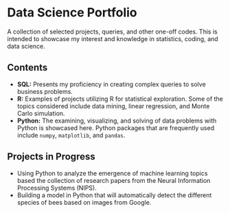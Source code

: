 # Data Science Portfolio
A collection of selected projects, queries, and other one-off codes. This is intended to showcase my interest and knowledge in statistics, coding, and data science. 

## Contents
- **SQL:** Presents my proficiency in creating complex queries to solve business problems. 
- **R:** Examples of projects utilizing R for statistical exploration. Some of the topics considered include data mining, linear regression, and Monte Carlo simulation. 
- **Python:** The examining, visualizing, and solving of data problems with Python is showcased here. Python packages that are frequently used include ```numpy```, ```matplotlib```, and ```pandas```.

## Projects in Progress
- Using Python to analyze the emergence of machine learning topics based the collection of research papers from the Neural Information Processing Systems (NIPS).
- Building a model in Python that will automatically detect the different species of bees based on images from Google. 
